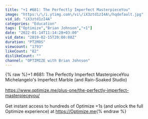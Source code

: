 ```yaml
---
title: "+1 #681: The Perfectly Imperfect MasterpieceYou"
image: "https:\/\/i.ytimg.com\/vi\/iX3ztd1zI4A\/hqdefault.jpg"
vid_id: "iX3ztd1zI4A"
categories: "Education"
tags: ["Optimize","Brian Johnson","+1"]
date: "2022-01-14T11:14:28+03:00"
vid_date: "2019-02-15T20:00:08Z"
duration: "PT2M8S"
viewcount: "1793"
likeCount: "82"
dislikeCount: ""
channel: "OPTIMIZE with Brian Johnson"
---
```

{% raw %}+1 #681: The Perfectly Imperfect MasterpieceYou<br />Michelangelo's Imperfect Marble (and Rain-Soaked Studio)<br /><br /><a rel="nofollow" target="blank" href="https://www.optimize.me/plus-one/the-perfectly-imperfect-masterpieceyou/">https://www.optimize.me/plus-one/the-perfectly-imperfect-masterpieceyou/</a><br /><br />Get instant access to hundreds of Optimize +1s (and unlock the full Optimize experience) at <a rel="nofollow" target="blank" href="https://Optimize.me">https://Optimize.me</a>{% endraw %}
